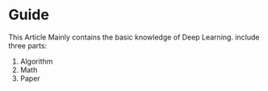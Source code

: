 # Guide
This Article Mainly contains the basic knowledge of Deep Learning.
include three parts:
1. Algorithm
2. Math 
3. Paper